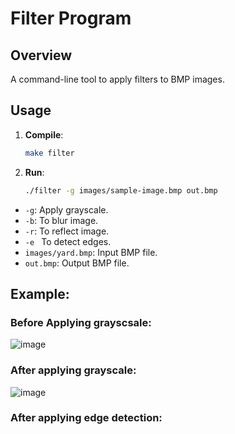 # Filter Program

## Overview
A command-line tool to apply filters to BMP images.

## Usage

1. **Compile**:
   ```bash
   make filter
2. **Run**:
   ```bash
   ./filter -g images/sample-image.bmp out.bmp
- `-g`: Apply grayscale.
- `-b`: To blur image.
- `-r`: To reflect image.
- `-e ` To detect edges.
- `images/yard.bmp`: Input BMP file.
- `out.bmp`: Output BMP file.

## Example:
### Before Applying grayscsale:
![image](https://github.com/user-attachments/assets/ee3b931f-8786-4e2b-8bf0-d9a6ce7a75c0)
### After applying grayscale:
![image](https://github.com/user-attachments/assets/96c12bdc-25b0-4704-8b99-859edabfec8c)
### After applying edge detection:
